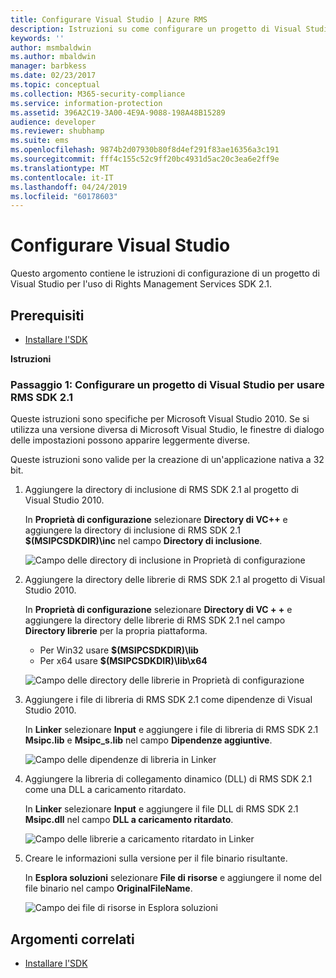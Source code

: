 ```yaml
---
title: Configurare Visual Studio | Azure RMS
description: Istruzioni su come configurare un progetto di Visual Studio per l'uso di RMS SDK 2.1.
keywords: ''
author: msmbaldwin
ms.author: mbaldwin
manager: barbkess
ms.date: 02/23/2017
ms.topic: conceptual
ms.collection: M365-security-compliance
ms.service: information-protection
ms.assetid: 396A2C19-3A00-4E9A-9088-198A48B15289
audience: developer
ms.reviewer: shubhamp
ms.suite: ems
ms.openlocfilehash: 9874b2d07930b80f8d4ef291f83ae16356a3c191
ms.sourcegitcommit: fff4c155c52c9ff20bc4931d5ac20c3ea6e2ff9e
ms.translationtype: MT
ms.contentlocale: it-IT
ms.lasthandoff: 04/24/2019
ms.locfileid: "60178603"
---
```

# <a name="configure-visual-studio"></a>Configurare Visual Studio

Questo argomento contiene le istruzioni di configurazione di un progetto di Visual Studio per l'uso di Rights Management Services SDK 2.1.

## <a name="prerequisites"></a>Prerequisiti

-   [Installare l'SDK](install-the-rms-sdk.md)

**Istruzioni**

### <a name="step-1-configure-a-visual-studio-project-to-use-rmssdk21"></a>Passaggio 1: Configurare un progetto di Visual Studio per usare RMS SDK 2.1

Queste istruzioni sono specifiche per Microsoft Visual Studio 2010. Se si utilizza una versione diversa di Microsoft Visual Studio, le finestre di dialogo delle impostazioni possono apparire leggermente diverse.

Queste istruzioni sono valide per la creazione di un'applicazione nativa a 32 bit.

1.  Aggiungere la directory di inclusione di RMS SDK 2.1 al progetto di Visual Studio 2010.

    In **Proprietà di configurazione** selezionare **Directory di VC++** e aggiungere la directory di inclusione di RMS SDK 2.1 **$(MSIPCSDKDIR)\\inc** nel campo **Directory di inclusione**.

    ![Campo delle directory di inclusione in Proprietà di configurazione](../media/include_directories.png)

2.  Aggiungere la directory delle librerie di RMS SDK 2.1 al progetto di Visual Studio 2010.

    In **Proprietà di configurazione** selezionare **Directory di VC + +** e aggiungere la directory delle librerie di RMS SDK 2.1 nel campo **Directory librerie** per la propria piattaforma.

    -   Per Win32 usare **$(MSIPCSDKDIR)\\lib**
    -   Per x64 usare **$(MSIPCSDKDIR)\\lib\\x64**

    ![Campo delle directory delle librerie in Proprietà di configurazione](../media/library_directories.png)

3.  Aggiungere i file di libreria di RMS SDK 2.1 come dipendenze di Visual Studio 2010.

    In **Linker** selezionare **Input** e aggiungere i file di libreria di RMS SDK 2.1 **Msipc.lib** e **Msipc\_s.lib** nel campo **Dipendenze aggiuntive**.

    ![Campo delle dipendenze di libreria in Linker](../media/additional_dependencies.png)

4.  Aggiungere la libreria di collegamento dinamico (DLL) di RMS SDK 2.1 come una DLL a caricamento ritardato.

    In **Linker** selezionare **Input** e aggiungere il file DLL di RMS SDK 2.1 **Msipc.dll** nel campo **DLL a caricamento ritardato**.

    ![Campo delle librerie a caricamento ritardato in Linker](../media/delay_loaded.png)

5.  Creare le informazioni sulla versione per il file binario risultante.

    In **Esplora soluzioni** selezionare **File di risorse** e aggiungere il nome del file binario nel campo **OriginalFileName**.

    ![Campo dei file di risorse in Esplora soluzioni](../media/original_file_name.png)

## <a name="related-topics"></a>Argomenti correlati

* [Installare l'SDK](install-the-rms-sdk.md)
